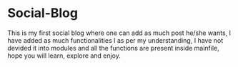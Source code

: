 # Social-Blog
This is my first social blog where one can add as much post he/she wants, I have added as much functionalities I as per my understanding, I have not devided it into modules and all the functions are present inside mainfile, hope you will learn, explore and enjoy.
